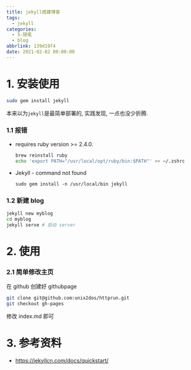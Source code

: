 ```yaml
---
title: jekyll搭建博客
tags:
  - jekyll
categories:
  - 5-随笔
  - blog
abbrlink: 139d19f4
date: 2021-02-02 00:00:00
---
```


# 1. 安装使用

```bash
sudo gem install jekyll
```

本来以为`jekyll`是最简单部署的, 实践发现, 一点也没少折腾. 

<!-- more -->

### 1.1 报错

+ requires ruby version >= 2.4.0.

  ```bash
  brew reinstall ruby
  echo 'export PATH="/usr/local/opt/ruby/bin:$PATH"' >> ~/.zshrc
  ```

+ Jekyll - command not found

  ```
  sudo gem install -n /usr/local/bin jekyll
  ```

  

### 1.2 新建 blog

```bash
jekyll new myblog
cd myblog
jekyll serve # 启动 server
```



# 2. 使用

### 2.1 简单修改主页

在 github 创建好 githubpage

```bash
git clone git@github.com:unix2dos/httprun.git
git checkout gh-pages
```


修改 index.md 即可



# 3. 参考资料

+ https://jekyllcn.com/docs/quickstart/